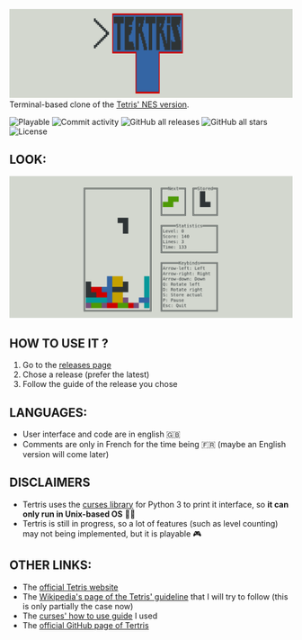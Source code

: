 ![Example of look - if not show look at informations/social preview.png](information/readme/logo.png)
Terminal-based clone of the [Tetris' NES version](https://tetris.wiki/Tetris_(NES,_Nintendo)).

![Playable](https://img.shields.io/badge/playable-yes-success.svg)
![Commit activity](https://img.shields.io/github/commit-activity/m/VMoM/Tertris.svg?color=blue&label=commits)
![GitHub all releases](https://img.shields.io/github/downloads/VMoM/Tertris/total.svg?color=blue)
![GitHub all stars](https://img.shields.io/github/stars/VMoM/Tertris.svg?color=blue)
![License](https://img.shields.io/github/license/VMoM/Tertris.svg?color=blue)

## LOOK:
![Example of look - if not show look at informations/social preview.png](information/readme/social%20preview.png)


## HOW TO USE IT ?
1. Go to the [releases page](https://github.com/VMoM/Tertris/releases)
2. Chose a release (prefer the latest)
3. Follow the guide of the release you chose


## LANGUAGES:
- User interface and code are in english 🇬🇧
- Comments are only in French for the time being 🇫🇷 (maybe an English version will come later)


## DISCLAIMERS
- Tertris uses the [curses library](https://en.wikipedia.org/wiki/Curses_(programming_library)) for Python 3 to print it interface, so **it can only run in Unix-based OS** 🐧🍎
- Tertris is still in progress, so a lot of features (such as level counting) may not being implemented, but it is playable 🎮


## OTHER LINKS:
- The [official Tetris website](https://tetris.com/)
- The [Wikipedia's page of the Tetris' guideline](https://tetris.wiki/Tetris_Guideline) that I will try to follow (this is only partially the case now)
- The [curses' how to use guide](https://docs.python.org/3/howto/curses.html) I used
- The [official GitHub page of Tertris](https://github.com/vmom/tertris)
